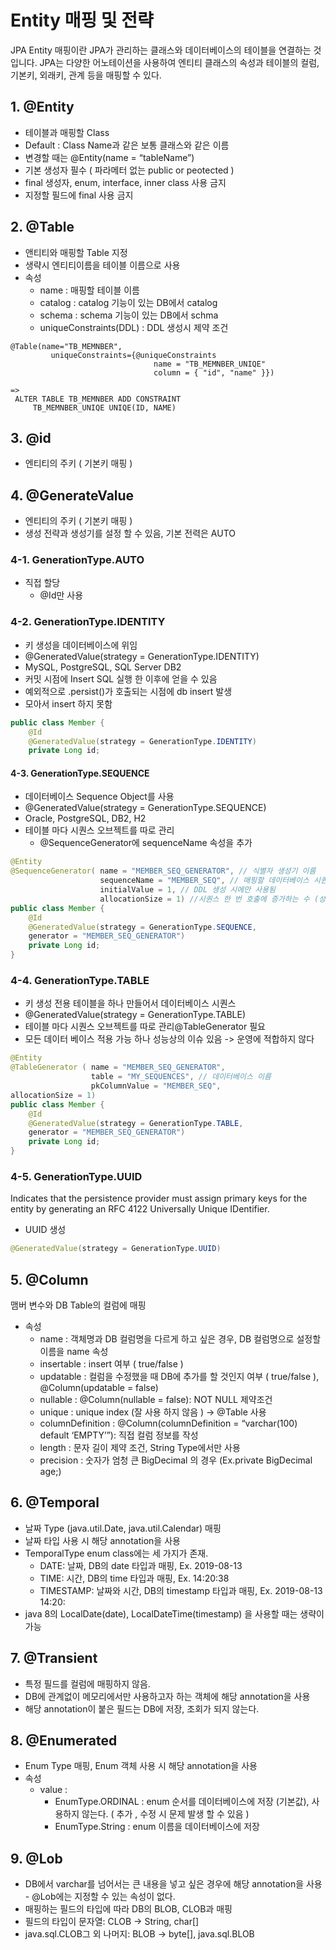 # Entity 매핑 및 전략

JPA Entity 매핑이란 JPA가 관리하는 클래스와 데이터베이스의 테이블을 연결하는 것입니다. JPA는 다양한 어노테이션을 사용하여 엔티티 클래스의 속성과 테이블의 컬럼, 기본키, 외래키, 관계 등을 매핑할 수 있다.

## **1. @Entity** <a href="#id-1-entity" id="id-1-entity"></a>

* 테이블과 매핑할 Class
* Default : Class Name과 같은 보통 클래스와 같은 이름
* 변경할 때는 @Entity(name = “tableName”)
* 기본 생성자 필수 ( 파라메터 없는 public or peotected )
* final 생성자, enum, interface, inner class 사용 금지
* 지정할 필드에 final 사용 금지

## **2. @Table** <a href="#id-2-table" id="id-2-table"></a>

* 앤티티와 매핑할 Table 지정
* 생략시 엔티티이름을 테이블 이름으로 사용
* 속성
  * name : 매핑할 테이블 이름
  * catalog : catalog 기능이 있는 DB에서 catalog
  * schema : schema 기능이 있는 DB에서 schma
  * uniqueConstraints(DDL) : DDL 생성시 제약 조건

```
@Table(name="TB_MEMNBER",
         uniqueConstraints={@uniqueConstraints
                                name = "TB_MEMNBER_UNIQE"
                                column = { "id", "name" }})

=>   
 ALTER TABLE TB_MEMNBER ADD CONSTRAINT
     TB_MEMNBER_UNIQE UNIQE(ID, NAME)
```

## **3. @id** <a href="#id-3-id" id="id-3-id"></a>

* 엔티티의 주키 ( 기본키 매핑 )

## **4. @GenerateValue** <a href="#id-4-generatevalue" id="id-4-generatevalue"></a>

* 엔티티의 주키 ( 기본키 매핑 )
* 생성 전략과 생성기를 설정 할 수 있음, 기본 전력은 AUTO

### **4-1. GenerationType.AUTO** <a href="#id-4-1-generationtypeauto" id="id-4-1-generationtypeauto"></a>

* 직접 할당
  * @Id만 사용

### **4-2. GenerationType.IDENTITY** <a href="#id-4-2-generationtypeidentity" id="id-4-2-generationtypeidentity"></a>

* 키 생성을 데이터베이스에 위임
* @GeneratedValue(strategy = GenerationType.IDENTITY)
* MySQL, PostgreSQL, SQL Server DB2
* 커밋 시점에 Insert SQL 실행 한 이후에 얻을 수 있음
* 예외적으로 .persist()가 호출되는 시점에 db insert 발생
* 모아서 insert 하지 못함

```java
public class Member {
    @Id
    @GeneratedValue(strategy = GenerationType.IDENTITY)
    private Long id; 
```

#### **4-3. GenerationType.SEQUENCE** <a href="#id-4-3-generationtypesequence" id="id-4-3-generationtypesequence"></a>

* 데이터베이스 Sequence Object를 사용
* @GeneratedValue(strategy = GenerationType.SEQUENCE)
* Oracle, PostgreSQL, DB2, H2
* 테이블 마다 시퀀스 오브젝트를 따로 관리
  * @SequenceGenerator에 sequenceName 속성을 추가

```java
@Entity
@SequenceGenerator( name = "MEMBER_SEQ_GENERATOR", // 식별자 생성기 이름
                    sequenceName = "MEMBER_SEQ", // 매핑할 데이터베이스 시퀀스 이름
                    initialValue = 1, // DDL 생성 시에만 사용됨
                    allocationSize = 1) //시퀀스 한 번 호출에 증가하는 수 (성능 최적화에 사용)
public class Member {
    @Id
    @GeneratedValue(strategy = GenerationType.SEQUENCE,
    generator = "MEMBER_SEQ_GENERATOR")
    private Long id;
}
```

### **4-4. GenerationType.TABLE** <a href="#id-4-4-generationtypetable" id="id-4-4-generationtypetable"></a>

* 키 생성 전용 테이블을 하나 만들어서 데이터베이스 시퀀스
* @GeneratedValue(strategy = GenerationType.TABLE)
* 테이블 마다 시퀀스 오브젝트를 따로 관리@TableGenerator 필요
* 모든 데이터 베이스 적용 가능 하나 성능상의 이슈 있음 -> 운영에 적합하지 않다

```java
@Entity
@TableGenerator ( name = "MEMBER_SEQ_GENERATOR",
                  table = "MY_SEQUENCES", // 데이터베이스 이름
                  pkColumnValue = "MEMBER_SEQ",
allocationSize = 1)
public class Member {
    @Id
    @GeneratedValue(strategy = GenerationType.TABLE,
    generator = "MEMBER_SEQ_GENERATOR")
    private Long id;
}
```

### **4-5. GenerationType.UUID** <a href="#id-4-5-generationtypeuuid" id="id-4-5-generationtypeuuid"></a>

Indicates that the persistence provider must assign primary keys for the entity by generating an RFC 4122 Universally Unique IDentifier.

* UUID 생성

```java
@GeneratedValue(strategy = GenerationType.UUID)
```

## **5. @Column** <a href="#id-5-column" id="id-5-column"></a>

맴버 변수와 DB Table의 컬럼에 매핑

* 속성
  * name : 객체명과 DB 컬럼명을 다르게 하고 싶은 경우, DB 컬럼명으로 설정할 이름을 name 속성
  * insertable : insert 여부 ( true/false )
  * updatable : 컬럼을 수정했을 때 DB에 추가를 할 것인지 여부 ( true/false ), @Column(updatable = false)
  * nullable : @Column(nullable = false): NOT NULL 제약조건
  * unique : unique index (잘 사용 하지 않음 ) -> @Table 사용
  * columnDefinition : @Column(columnDefinition = “varchar(100) default ‘EMPTY’”): 직접 컬럼 정보를 작성
  * length : 문자 길이 제약 조건, String Type에서만 사용
  * precision : 숫자가 엄청 큰 BigDecimal 의 경우 (Ex.private BigDecimal age;)

## **6. @Temporal** <a href="#id-6-temporal" id="id-6-temporal"></a>

* 날짜 Type (java.util.Date, java.util.Calendar) 매핑
* 날짜 타입 사용 시 해당 annotation을 사용
* TemporalType enum class에는 세 가지가 존재.
  * DATE: 날짜, DB의 date 타입과 매핑, Ex. 2019-08-13
  * TIME: 시간, DB의 time 타입과 매핑, Ex. 14:20:38
  * TIMESTAMP: 날짜와 시간, DB의 timestamp 타입과 매핑, Ex. 2019-08-13 14:20:
* java 8의 LocalDate(date), LocalDateTime(timestamp) 을 사용할 때는 생략이 가능

## **7. @Transient** <a href="#id-7-transient" id="id-7-transient"></a>

* 특정 필드를 컬럼에 매핑하지 않음.
* DB에 관계없이 메모리에서만 사용하고자 하는 객체에 해당 annotation을 사용
* 해당 annotation이 붙은 필드는 DB에 저장, 조회가 되지 않는다.

## **8. @Enumerated** <a href="#id-8-enumerated" id="id-8-enumerated"></a>

* Enum Type 매핑, Enum 객체 사용 시 해당 annotation을 사용
* 속성
  * value :
    * EnumType.ORDINAL : enum 순서를 데이터베이스에 저장 (기본값), 사용하지 않는다. ( 추가 , 수정 시 문제 발생 할 수 있음 )
    * EnumType.String : enum 이름을 데이터베이스에 저장

## **9. @Lob** <a href="#id-9-lob" id="id-9-lob"></a>

* DB에서 varchar를 넘어서는 큰 내용을 넣고 싶은 경우에 해당 annotation을 사용 - @Lob에는 지정할 수 있는 속성이 없다.
* 매핑하는 필드의 타입에 따라 DB의 BLOB, CLOB과 매핑
* 필드의 타입이 문자열: CLOB -> String, char\[]
* java.sql.CLOB그 외 나머지: BLOB -> byte\[], java.sql.BLOB

